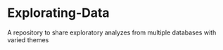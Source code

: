 # Explorating-Data
A repository to share exploratory analyzes from multiple databases with varied themes
